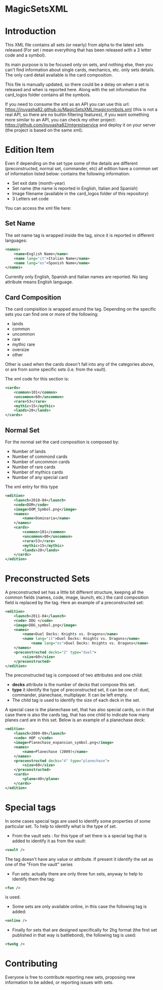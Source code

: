 # MagicSetsXML

Introduction
============
This XML file contains all sets (or nearly) from alpha to the latest sets released (For set i mean everything that has been released with a 3 letter code and a symbol). 

Its main purpose is to be focused only on sets, and nothing else, then you can't find  information about single cards, mechanics, etc. only sets details. The only card detail available is the card composition.

This file is manually updated, so there could be a delay on when a set is released and when is reported here. 
Along with the set information the card_logos folder contains all the symbols.

If you need to consume the xml as an API you can use this url: https://inuyasha82.github.io/MagicSetsXML/magicsymbols.xml 
(this is not a real API, so there are no builtin filtering features), if you want something more similar to an API, you can check my other project: https://github.com/inuyasha82/mtgrestservice and deploy it on your server (the project is based on the same xml).


Edition Item
============

Even if depending on the set type some of the details are different (preconstructed, normal set, commander, etc) all edition have a common set of information listed below:  contains the following information:
- Set exit date (month-year)
- Set name (the name is reported in English, Italian and Spanish)
- Image filename (available in the card_logos folder of this repository)
- 3 Letters set code

You can access the xml file here:


Set Name 
--------
The set name tag is wrapped inside the <names> tag, since it is reported in different languages: 
```xml
<names>
	<name>English Name</name>
	<name lang="it">Italian Name</name>
	<name lang="es">Spanish Name</name>
</names>
```
Currently only English, Spanish and Italian names are reported. No lang attribute means English language. 
	
Card Composition
----------------
The card compisition is wrapped around the <cards> tag. Depending on the specific sets you can find one or more of the following:
	
* lands
* common
* uncommon
* rare
* mythic rare
* oversize
* other

Other is used when the cards doesn't fall into any of the categories above, or are from some specific sets (i.e. from the vault).

The xml code for this section is:
```xml
<cards>
	<common>101</common>
	<uncommon>60</uncommon>
	<rare>53</rare>
	<mythic>15</mythic>
	<lands>20</lands>
</cards>
```
Normal Set
----------
For the normal set the card composition is composed by:

* Number of lands
* Number of commond cards
* Number of uncommon cards
* Number of rare cards
* Number of mythics cards
* Number of any special card

The xml entry for this type
```xml
<edition>
	<launch>2018-04</launch>
	<code>DOM</code>
	<image>DOM_Symbol.png</image>
	<names>
		<name>Dominaria</name>
	</names>
	<cards>
		<common>101</common>
		<uncommon>80</uncommon>
		<rare>53</rare>
		<mythic>15</mythic>
		<lands>20</lands>
	</cards>
</edition>
```
Preconstructed Sets
===================
A preconstructed set has a little bit different structure, keeping all the common fields (names, code, image, launch, etc.) the card composition field is replaced by the <preconstructed> tag. Here an example of a preconstructed set: 
	
```xml
<edition>
	<launch>2011-04</launch>
	<code> DDG </code>
	<image>DDG_symbol.png</image>
	<names>
		<name>Duel Decks: Knights vs. Dragons</name>
		<name lang="it">Duel Decks: Knights vs. Dragons</name>
	        <name lang="es">Duel Decks: Knights vs. Dragons</name>
	</names>
	<preconstructed decks="2" type="duel">
		<size>60</size>
	</preconstructed>
</edition>
```

The preconstructed tag is composed of two attributes and one child:

* **decks** attribute is the number of decks that compose this set.
* **type** it identify the type of preconstructed set, it can be one of: duel, commander, planechase, multiplayer. It can be left empty.
* The child tag is used to identify the size of each deck in the set.

A special case is the planechase set, that has also special cards, so in that case there is also the cards tag, that has one child <plane> to indicate how many planes card are in this set. Below is an example of a planechase deck: 
	
```xml
<edition>
	<launch>2009-09</launch>
	<code> HOP </code>
	<image>Planechase_expansion_symbol.png</image>
	<names>
		<name>Planechase (2009)</name>
	</names>
	<preconstructed decks="4" type="planechase">
		<size>60</size>
	</preconstructed>
	<cards>
		<plane>40</plane>
	</cards>
</edition>
```

Special tags
=================
In some cases special tags are used to identify some properties of some particular set. To help to identify what is the type of set.

* From the vault sets : for this type of set there is a special tag that is added to identify it as from the vault:

```xml
<vault />
```

The tag doesn't have any value or attribute. If present it identify the set as one of the "From the vault" series

* Fun sets: actually there are only three fun sets, anyway to help to identify them the tag: 

```xml
<fun />
```
is used.

* Some sets are only available online, in this case the following tag is added:

```xml
<online />
```

* Finally for sets that are designed specifically for 2hg format (the first set published in that way is battlebond), the following tag is used:

```xml
<twohg />
```

Contributing
============
Everyone is free to contribute reporting new sets, proposing new information to be added, or reporting issues with sets. 
